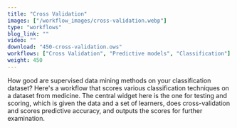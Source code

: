 ```yaml
---
title: "Cross Validation"
images: ["/workflow_images/cross-validation.webp"]
type: "workflows"
blog_link: ""
video: ""
download: "450-cross-validation.ows"
workflows: ["Cross Validation", "Predictive models", "Classification"]
weight: 450
---
```


How good are supervised data mining methods on your classification dataset? Here's a workflow that scores various classification techniques on a dataset from medicine. The central widget here is the one for testing and scoring, which is given the data and a set of learners, does cross-validation and scores predictive accuracy, and outputs the scores for further examination.
